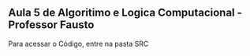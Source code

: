## Aula 5 de Algoritimo e Logica Computacional - Professor Fausto
Para acessar o Código, entre na pasta SRC
